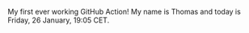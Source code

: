 My first ever working GitHub Action!
My name is Thomas and today is Friday, 26 January, 19:05 CET. 
